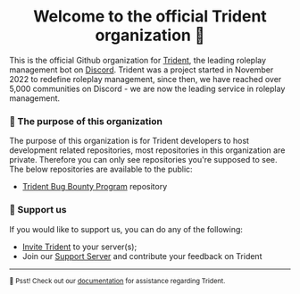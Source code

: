 <div align="center">
  <h1><strong>Welcome to the official Trident organization 👋</strong></h1>
</div>

This is the official Github organization for [Trident](https://trident.bot), the leading roleplay management bot on [Discord](https://discord.com). Trident was a project started in November 2022 to redefine roleplay management, since then, we have reached over 5,000 communities on Discord - we are now the leading service in roleplay management.

### 🔭 The purpose of this organization
The purpose of this organization is for Trident developers to host development related repositories, most repositories in this organization are private. Therefore you can only see repositories you're supposed to see. The below repositories are available to the public:
- [Trident Bug Bounty Program](https://github.com/tridentdiscord/bugs) repository

### 🤝 Support us
If you would like to support us, you can do any of the following:
- [Invite Trident](https://trident.bot/invite) to your server(s);
- Join our [Support Server](https://trident.bot/support) and contribute your feedback on Trident

---

<sub>🤫 Psst! Check out our <a href="https://docs.trident.bot">documentation</a> for assistance regarding Trident.</sub>
